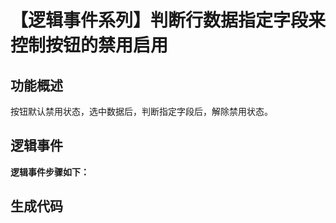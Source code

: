 # 【逻辑事件系列】判断行数据指定字段来控制按钮的禁用启用

## 功能概述
按钮默认禁用状态，选中数据后，判断指定字段后，解除禁用状态。
<drawing-bed src="20240423/1-1.png"/>

## 逻辑事件

**逻辑事件步骤如下：**

<drawing-bed src="20240423/1-2.png"/>
<drawing-bed src="20240423/1-3.png"/>
<drawing-bed src="20240423/1-4.png"/>
<drawing-bed src="20240423/1-5.png"/>
<drawing-bed src="20240423/1-6.png"/>
<drawing-bed src="20240423/1-7.png"/>
<drawing-bed src="20240423/1-8.png"/>

## 生成代码
<drawing-bed src="20240423/1-9.png"/>
